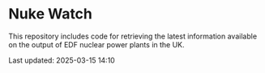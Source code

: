 # Nuke Watch

This repository includes code for retrieving the latest information available on the output of EDF nuclear power plants in the UK.

Last updated: 2025-03-15 14:10